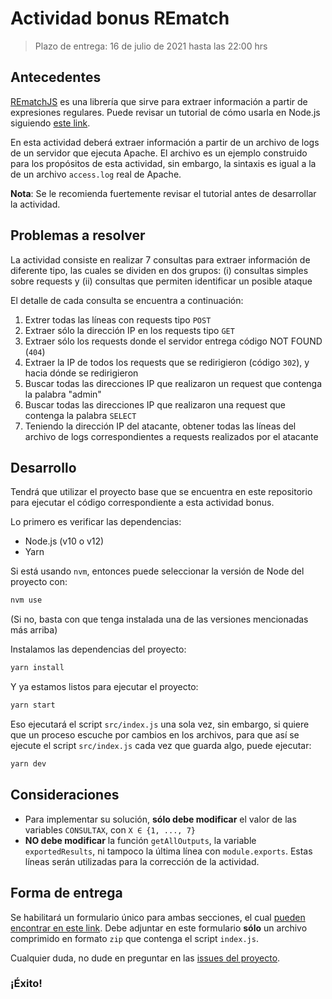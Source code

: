 # Actividad bonus REmatch
> Plazo de entrega: 16 de julio de 2021 hasta las 22:00 hrs

## Antecedentes

[REmatchJS](https://rematchcl.web.app/) es una librería que sirve para extraer información a partir de expresiones regulares. Puede revisar un tutorial de cómo usarla en Node.js siguiendo [este link](https://runkit.com/nicovsj/60e77d6f003217001a5d23a0).

En esta actividad deberá extraer información a partir de un archivo de logs de un servidor que ejecuta Apache. El archivo es un ejemplo construido para los propósitos de esta actividad, sin embargo, la sintaxis es igual a la de un archivo `access.log` real de Apache.

**Nota**: Se le recomienda fuertemente revisar el tutorial antes de desarrollar la actividad.

## Problemas a resolver

La actividad consiste en realizar 7 consultas para extraer información de diferente tipo, las cuales se dividen en dos grupos: (i) consultas simples sobre requests y (ii) consultas que permiten identificar un posible ataque

El detalle de cada consulta se encuentra a continuación:

1. Extrer todas las líneas con requests tipo `POST`
2. Extraer sólo la dirección IP en los requests tipo `GET`
3. Extraer sólo los requests donde el servidor entrega código NOT FOUND (`404`)
4. Extraer la IP de todos los requests que se redirigieron (código `302`), y hacia dónde se redirigieron
5. Buscar todas las direcciones IP que realizaron un request que contenga la palabra "admin"
6. Buscar todas las direcciones IP que realizaron una request que contenga la palabra `SELECT`
7. Teniendo la dirección IP del atacante, obtener todas las líneas del archivo de logs correspondientes a requests realizados por el atacante

## Desarrollo
Tendrá que utilizar el proyecto base que se encuentra en este repositorio para ejecutar el código correspondiente a esta actividad bonus.

Lo primero es verificar las dependencias:
- Node.js (v10 o v12)
- Yarn

Si está usando `nvm`, entonces puede seleccionar la versión de Node del proyecto con:
```bash
nvm use
```
(Si no, basta con que tenga instalada una de las versiones mencionadas más arriba)

Instalamos las dependencias del proyecto:
```bash
yarn install
```

Y ya estamos listos para ejecutar el proyecto:
```bash
yarn start
```

Eso ejecutará el script `src/index.js` una sola vez, sin embargo, si quiere que un proceso escuche por cambios en los archivos, para que así se ejecute el script `src/index.js` cada vez que guarda algo, puede ejecutar:
```bash
yarn dev
```

## Consideraciones
- Para implementar su solución, **sólo debe modificar** el valor de las variables `CONSULTAX`, con `X ∈ {1, ..., 7}`
- **NO debe modificar** la función `getAllOutputs`, la variable `exportedResults`, ni tampoco la última línea con `module.exports`. Estas líneas serán utilizadas para la corrección de la actividad.

## Forma de entrega

Se habilitará un formulario único para ambas secciones, el cual [pueden encontrar en este link](https://forms.gle/xUWW3NqjVRWWeJf7A). Debe adjuntar en este formulario **sólo** un archivo comprimido en formato `zip` que contenga el script `index.js`.


Cualquier duda, no dude en preguntar en las [issues del proyecto](https://github.com/IIC2513-2021-1/projects/issues).

### ¡Éxito!
